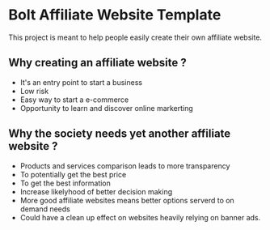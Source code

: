 # Bolt Affiliate Website Template

This project is meant to help people easily create their own affiliate website.

## Why creating an affiliate website ?

 * It's an entry point to start a business
 * Low risk
 * Easy way to start a e-commerce
 * Opportunity to learn and discover online markerting
 
## Why the society needs yet another affiliate website ?

 * Products and services comparison leads to more transparency
 * To potentially get the best price
 * To get the best information
 * Increase likelyhood of better decision making
 * More good affiliate websites means better options serverd to on demand needs
 * Could have a clean up effect on websites heavily relying on banner ads.

